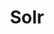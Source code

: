 ---
title: Solr
menu:
  docs_{{ .version }}:
    identifier: sl-solr-guides
    name: Solr
    parent: guides
    weight: 12
menu_name: docs_{{ .version }}
---
